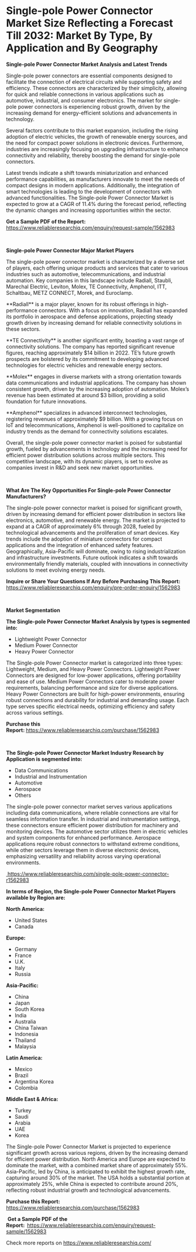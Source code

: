 <p><h1>Single-pole Power Connector Market Size Reflecting a Forecast Till 2032: Market By Type, By Application and By Geography</h1></p><p><strong>Single-pole Power Connector Market Analysis and Latest Trends</strong></p>
<p><p>Single-pole power connectors are essential components designed to facilitate the connection of electrical circuits while supporting safety and efficiency. These connectors are characterized by their simplicity, allowing for quick and reliable connections in various applications such as automotive, industrial, and consumer electronics. The market for single-pole power connectors is experiencing robust growth, driven by the increasing demand for energy-efficient solutions and advancements in technology. </p><p>Several factors contribute to this market expansion, including the rising adoption of electric vehicles, the growth of renewable energy sources, and the need for compact power solutions in electronic devices. Furthermore, industries are increasingly focusing on upgrading infrastructure to enhance connectivity and reliability, thereby boosting the demand for single-pole connectors. </p><p>Latest trends indicate a shift towards miniaturization and enhanced performance capabilities, as manufacturers innovate to meet the needs of compact designs in modern applications. Additionally, the integration of smart technologies is leading to the development of connectors with advanced functionalities. The Single-pole Power Connector Market is expected to grow at a CAGR of 11.4% during the forecast period, reflecting the dynamic changes and increasing opportunities within the sector.</p></p>
<p><strong>Get a Sample PDF of the Report:&nbsp;</strong> <a href="https://www.reliableresearchiq.com/enquiry/request-sample/1562983?utm_campaign=2244&utm_medium=2&utm_source=Github&utm_content=ia&utm_term=15022025&utm_id=single-pole-power-connector">https://www.reliableresearchiq.com/enquiry/request-sample/1562983</a></p>
<p>&nbsp;</p>
<p><strong>Single-pole Power Connector Major Market Players</strong></p>
<p><p>The single-pole power connector market is characterized by a diverse set of players, each offering unique products and services that cater to various industries such as automotive, telecommunications, and industrial automation. Key companies in this landscape include Radiall, Staubli, Marechal Electric, Leviton, Molex, TE Connectivity, Amphenol, ITT, Schaltbau, METZ CONNECT, Morek, and Euroclamp.</p><p>**Radiall** is a major player, known for its robust offerings in high-performance connectors. With a focus on innovation, Radiall has expanded its portfolio in aerospace and defense applications, projecting steady growth driven by increasing demand for reliable connectivity solutions in these sectors.</p><p>**TE Connectivity** is another significant entity, boasting a vast range of connectivity solutions. The company has reported significant revenue figures, reaching approximately $14 billion in 2022. TE’s future growth prospects are bolstered by its commitment to developing advanced technologies for electric vehicles and renewable energy sectors.</p><p>**Molex** engages in diverse markets with a strong orientation towards data communications and industrial applications. The company has shown consistent growth, driven by the increasing adoption of automation. Molex’s revenue has been estimated at around $3 billion, providing a solid foundation for future innovations.</p><p>**Amphenol** specializes in advanced interconnect technologies, registering revenues of approximately $9 billion. With a growing focus on IoT and telecommunications, Amphenol is well-positioned to capitalize on industry trends as the demand for connectivity solutions escalates.</p><p>Overall, the single-pole power connector market is poised for substantial growth, fueled by advancements in technology and the increasing need for efficient power distribution solutions across multiple sectors. This competitive landscape, with its dynamic players, is set to evolve as companies invest in R&D and seek new market opportunities.</p></p>
<p>&nbsp;</p>
<p><strong>What Are The Key Opportunities For Single-pole Power Connector Manufacturers?</strong></p>
<p><p>The single-pole power connector market is poised for significant growth, driven by increasing demand for efficient power distribution in sectors like electronics, automotive, and renewable energy. The market is projected to expand at a CAGR of approximately 6% through 2028, fueled by technological advancements and the proliferation of smart devices. Key trends include the adoption of miniature connectors for compact applications and the integration of enhanced safety features. Geographically, Asia-Pacific will dominate, owing to rising industrialization and infrastructure investments. Future outlook indicates a shift towards environmentally friendly materials, coupled with innovations in connectivity solutions to meet evolving energy needs.</p></p>
<p><strong>Inquire or Share Your Questions If Any Before Purchasing This Report:</strong> <a href="https://www.reliableresearchiq.com/enquiry/pre-order-enquiry/1562983?utm_campaign=2244&utm_medium=2&utm_source=Github&utm_content=ia&utm_term=15022025&utm_id=single-pole-power-connector">https://www.reliableresearchiq.com/enquiry/pre-order-enquiry/1562983</a></p>
<p>&nbsp;</p>
<p><strong>Market Segmentation</strong></p>
<p><strong>The Single-pole Power Connector Market Analysis by types is segmented into:</strong></p>
<p><ul><li>Lightweight Power Connector</li><li>Medium Power Connector</li><li>Heavy Power Connector</li></ul></p>
<p><p>The Single-pole Power Connector market is categorized into three types: Lightweight, Medium, and Heavy Power Connectors. Lightweight Power Connectors are designed for low-power applications, offering portability and ease of use. Medium Power Connectors cater to moderate power requirements, balancing performance and size for diverse applications. Heavy Power Connectors are built for high-power environments, ensuring robust connections and durability for industrial and demanding usage. Each type serves specific electrical needs, optimizing efficiency and safety across various settings.</p></p>
<p><strong>Purchase this Report:&nbsp;</strong><a href="https://www.reliableresearchiq.com/purchase/1562983?utm_campaign=2244&utm_medium=2&utm_source=Github&utm_content=ia&utm_term=15022025&utm_id=single-pole-power-connector">https://www.reliableresearchiq.com/purchase/1562983</a></p>
<p>&nbsp;</p>
<p><strong>The Single-pole Power Connector Market Industry Research by Application is segmented into:</strong></p>
<p><ul><li>Data Communications</li><li>Industrial and Instrumentation</li><li>Automotive</li><li>Aerospace</li><li>Others</li></ul></p>
<p><p>The single-pole power connector market serves various applications including data communications, where reliable connections are vital for seamless information transfer. In industrial and instrumentation settings, these connectors ensure efficient power distribution for machinery and monitoring devices. The automotive sector utilizes them in electric vehicles and system components for enhanced performance. Aerospace applications require robust connectors to withstand extreme conditions, while other sectors leverage them in diverse electronic devices, emphasizing versatility and reliability across varying operational environments.</p></p>
<p><a href="https://www.reliableresearchiq.com/single-pole-power-connector-r1562983?utm_campaign=2244&utm_medium=2&utm_source=Github&utm_content=ia&utm_term=15022025&utm_id=single-pole-power-connector">&nbsp;https://www.reliableresearchiq.com/single-pole-power-connector-r1562983</a></p>
<p><strong>In terms of Region, the Single-pole Power Connector Market Players available by Region are:</strong></p>
<p>
    <p> <strong> North America: </strong>
        <ul>
            <li>United States</li>
            <li>Canada</li>
        </ul>
        </p> 
    <p> <strong> Europe: </strong>
        <ul>
            <li>Germany</li>
            <li>France</li>
            <li>U.K.</li>
            <li>Italy</li>
            <li>Russia</li>
        </ul>
        </p> 
    <p> <strong> Asia-Pacific: </strong>
        <ul>
            <li>China</li>
            <li>Japan</li>
            <li>South Korea</li>
            <li>India</li>
            <li>Australia</li>
            <li>China Taiwan</li>
            <li>Indonesia</li>
            <li>Thailand</li>
            <li>Malaysia</li>
        </ul>
        </p> 
    <p> <strong> Latin America: </strong>
        <ul>
            <li>Mexico</li>
            <li>Brazil</li>
            <li>Argentina Korea</li>
            <li>Colombia</li>
        </ul>
        </p> 
    <p> <strong> Middle East & Africa: </strong>
        <ul>
            <li>Turkey</li>
            <li>Saudi</li>
            <li>Arabia</li>
            <li>UAE</li>
            <li>Korea</li>
        </ul>
    </p>
    </p>
<p><p>The Single-pole Power Connector Market is projected to experience significant growth across various regions, driven by the increasing demand for efficient power distribution. North America and Europe are expected to dominate the market, with a combined market share of approximately 55%. Asia-Pacific, led by China, is anticipated to exhibit the highest growth rate, capturing around 30% of the market. The USA holds a substantial portion at approximately 25%, while China is expected to contribute around 20%, reflecting robust industrial growth and technological advancements.</p></p>
<p><strong>Purchase this Report: </strong><a href="https://www.reliableresearchiq.com/purchase/1562983?utm_campaign=2244&utm_medium=2&utm_source=Github&utm_content=ia&utm_term=15022025&utm_id=single-pole-power-connector">https://www.reliableresearchiq.com/purchase/1562983</a></p>
<p>&nbsp;<strong>Get a Sample PDF of the Report:&nbsp;&nbsp;</strong><a href="https://www.reliableresearchiq.com/enquiry/request-sample/1562983?utm_campaign=2244&utm_medium=2&utm_source=Github&utm_content=ia&utm_term=15022025&utm_id=single-pole-power-connector">https://www.reliableresearchiq.com/enquiry/request-sample/1562983</a></p>
<p><strong></strong></p>
<p>Check more reports on <a href="https://www.reliableresearchiq.com/?utm_campaign=2244&utm_medium=2&utm_source=Github&utm_content=ia&utm_term=15022025&utm_id=single-pole-power-connector">https://www.reliableresearchiq.com/</a></p>